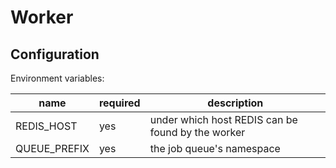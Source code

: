 # Worker

## Configuration

Environment variables:

| name | required | description |
|------|----------|-------------|
| REDIS_HOST | yes | under which host REDIS can be found by the worker |
| QUEUE_PREFIX | yes | the job queue's namespace |
